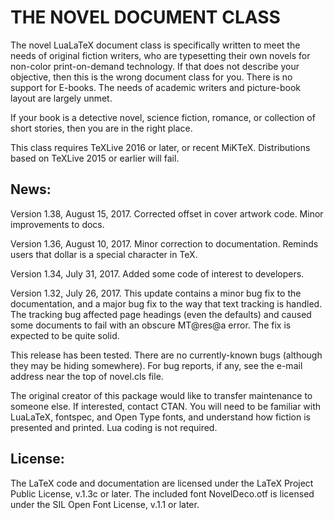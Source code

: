 # THE NOVEL DOCUMENT CLASS

The novel LuaLaTeX document class is specifically written to meet the needs of original fiction writers, who are typesetting their own novels for non-color print-on-demand technology. If that does not describe your objective, then this is the wrong document class for you. There is no support for E-books. The needs of academic writers and picture-book layout are largely unmet.

If your book is a detective novel, science fiction, romance, or collection of short stories, then you are in the right place.

This class requires TeXLive 2016 or later, or recent MiKTeX. Distributions based on TeXLive 2015 or earlier will fail.

## News:

Version 1.38, August 15, 2017. Corrected offset in cover artwork code. Minor improvements to docs.

Version 1.36, August 10, 2017. Minor correction to documentation. Reminds users that dollar is a special character in TeX.

Version 1.34, July 31, 2017. Added some code of interest to developers.

Version 1.32, July 26, 2017. This update contains a minor bug fix to the documentation, and a major bug fix to the way that text tracking is handled. The tracking bug affected page headings (even the defaults) and caused some documents to fail with an obscure MT@res@a error. The fix is expected to be quite solid.

This release has been tested. There are no currently-known bugs (although they may be hiding somewhere). For bug reports, if any, see the e-mail address near the top of novel.cls file.

The original creator of this package would like to transfer maintenance to someone else. If interested, contact CTAN. You will need to be familiar with LuaLaTeX, fontspec, and Open Type fonts, and understand how fiction is presented and printed. Lua coding is not required.


## License:

The LaTeX code and documentation are licensed under the LaTeX Project Public License, v.1.3c or later. The included font NovelDeco.otf is licensed under the SIL Open Font License, v.1.1 or later.
